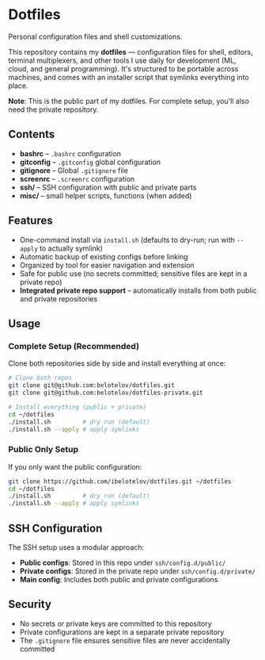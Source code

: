 # Dotfiles

Personal configuration files and shell customizations.

This repository contains my **dotfiles** — configuration files for shell, editors, terminal multiplexers, and other tools I use daily for development (ML, cloud, and general programming). It's structured to be portable across machines, and comes with an installer script that symlinks everything into place.

**Note**: This is the public part of my dotfiles. For complete setup, you'll also need the private repository.

## Contents
- **bashrc** – `.bashrc` configuration  
- **gitconfig** – `.gitconfig` global configuration  
- **gitignore** – Global `.gitignore` file  
- **screenrc** – `.screenrc` configuration  
- **ssh/** – SSH configuration with public and private parts  
- **misc/** – small helper scripts, functions (when added)

## Features
- One-command install via `install.sh` (defaults to dry-run; run with `--apply` to actually symlink)  
- Automatic backup of existing configs before linking  
- Organized by tool for easier navigation and extension  
- Safe for public use (no secrets committed; sensitive files are kept in a private repo)  
- **Integrated private repo support** – automatically installs from both public and private repositories

## Usage

### Complete Setup (Recommended)
Clone both repositories side by side and install everything at once:

```bash
# Clone both repos
git clone git@github.com:belotelov/dotfiles.git 
git clone git@github.com:belotelov/dotfiles-private.git  

# Install everything (public + private)
cd ~/dotfiles
./install.sh         # dry run (default)
./install.sh --apply # apply symlinks
```

### Public Only Setup
If you only want the public configuration:

```bash
git clone https://github.com/ibelotelov/dotfiles.git ~/dotfiles
cd ~/dotfiles
./install.sh         # dry run (default)
./install.sh --apply # apply symlinks
```

## SSH Configuration
The SSH setup uses a modular approach:
- **Public configs**: Stored in this repo under `ssh/config.d/public/`
- **Private configs**: Stored in the private repo under `ssh/config.d/private/`
- **Main config**: Includes both public and private configurations

## Security
- No secrets or private keys are committed to this repository
- Private configurations are kept in a separate private repository
- The `.gitignore` file ensures sensitive files are never accidentally committed
